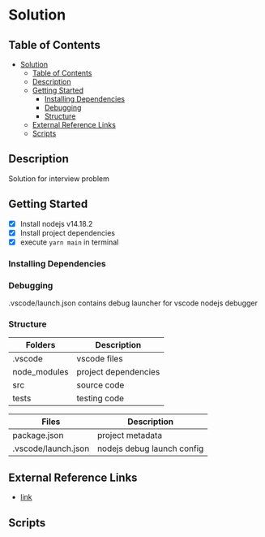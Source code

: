 # Solution

## Table of Contents

- [Solution](#solution)
  - [Table of Contents](#table-of-contents)
  - [Description](#description)
  - [Getting Started](#getting-started)
    - [Installing Dependencies](#installing-dependencies)
    - [Debugging](#debugging)
    - [Structure](#structure)
  - [External Reference Links](#external-reference-links)
  - [Scripts](#scripts)

## Description

Solution for interview problem

## Getting Started

- [x] Install nodejs v14.18.2
- [x] Install project dependencies
- [x] execute `yarn main` in terminal

### Installing Dependencies

### Debugging

.vscode/launch.json contains debug launcher for vscode nodejs debugger

### Structure

| Folders      | Description          |
| ------------ | -------------------- |
| .vscode      | vscode files         |
| node_modules | project dependencies |
| src          | source code          |
| tests        | testing code         |

| Files               | Description                |
| ------------------- | -------------------------- |
| package.json        | project metadata           |
| .vscode/launch.json | nodejs debug launch config |

## External Reference Links

- [link](to)

## Scripts